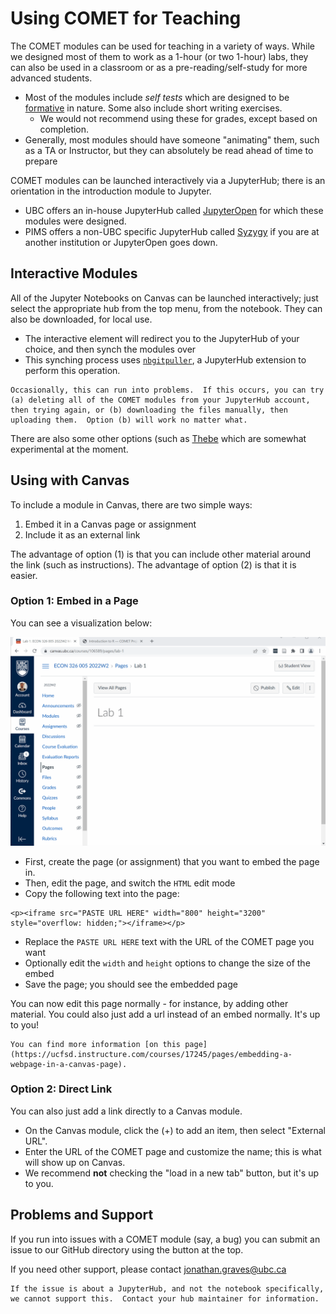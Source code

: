 # Using COMET for Teaching

The COMET modules can be used for teaching in a variety of ways.  While we designed most of them to work as a 1-hour (or two 1-hour) labs, they can also be used in a classroom or as a pre-reading/self-study for more advanced students.
* Most of the modules include _self tests_ which are designed to be [formative](https://www.cmu.edu/teaching/assessment/basics/formative-summative.html) in nature.  Some also include short writing exercises.
  - We would not recommend using these for grades, except based on completion.
* Generally, most modules should have someone "animating" them, such as a TA or Instructor, but they can absolutely be read ahead of time to prepare

COMET modules can be launched interactively via a JupyterHub; there is an orientation in the introduction module to Jupyter.
* UBC offers an in-house JupyterHub called [JupyterOpen](open.jupyter.ubc.ca) for which these modules were designed.
* PIMS offers a non-UBC specific JupyterHub called [Syzygy](https://syzygy.ca/) if you are at another institution or JupyterOpen goes down.

## Interactive Modules

All of the Jupyter Notebooks on Canvas can be launched interactively; just select the appropriate hub from the top menu, from the notebook.  They can also be downloaded, for local use.
* The interactive element will redirect you to the JupyterHub of your choice, and then synch the modules over
* This synching process uses [`nbgitpuller`](https://github.com/jupyterhub/nbgitpuller), a JupyterHub extension to perform this operation. 
```{tip}
Occasionally, this can run into problems.  If this occurs, you can try (a) deleting all of the COMET modules from your JupyterHub account, then trying again, or (b) downloading the files manually, then uploading them.  Option (b) will work no matter what.
```
There are also some other options (such as [Thebe](https://thebe.readthedocs.io/en/latest/) which are somewhat experimental at the moment.

## Using with Canvas

To include a module in Canvas, there are two simple ways:

1. Embed it in a Canvas page or assignment
2. Include it as an external link

The advantage of option (1) is that you can include other material around the link (such as instructions).  The advantage of option (2) is that it is easier.

### Option 1: Embed in a Page

You can see a visualization below:

![GIF of Embedding](media/gif1.gif)

* First, create the page (or assignment) that you want to embed the page in.
* Then, edit the page, and switch the `HTML` edit mode
* Copy the following text into the page:

```
<p><iframe src="PASTE URL HERE" width="800" height="3200" style="overflow: hidden;"></iframe></p>
```
* Replace the `PASTE URL HERE` text with the URL of the COMET page you want
* Optionally edit the `width` and `height` options to change the size of the embed
* Save the page; you should see the embedded page

You can now edit this page normally - for instance, by adding other material.  You could also just add a url instead of an embed normally.  It's up to you!

```{tip}
You can find more information [on this page](https://ucfsd.instructure.com/courses/17245/pages/embedding-a-webpage-in-a-canvas-page).
```

### Option 2: Direct Link

You can also just add a link directly to a Canvas module.

* On the Canvas module, click the (+) to add an item, then select "External URL".
* Enter the URL of the COMET page and customize the name; this is what will show up on Canvas.
* We recommend **not** checking the "load in a new tab" button, but it's up to you.


## Problems and Support

If you run into issues with a COMET module (say, a bug) you can submit an issue to our GitHub directory using the button at the top.

If you need other support, please contact jonathan.graves@ubc.ca

```{important}
If the issue is about a JupyterHub, and not the notebook specifically, we cannot support this.  Contact your hub maintainer for information.
```



